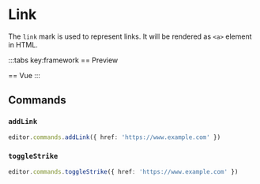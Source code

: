 # Link

The `link` mark is used to represent links. It will be rendered as `<a>` element in HTML.

<script setup>
import { ExamplePlaygroundLazy } from '../../components/example-playground-lazy'
import App from '../../components/vue-link/editor.vue'
</script>

:::tabs key:framework
== Preview

<ClientOnly><div class="p-2"><App/></div></ClientOnly>
== Vue
<ExamplePlaygroundLazy example="vue-link" />
:::

## Commands

### `addLink`

```ts
editor.commands.addLink({ href: 'https://www.example.com' })
```

### `toggleStrike`

```ts
editor.commands.toggleStrike({ href: 'https://www.example.com' })
```
